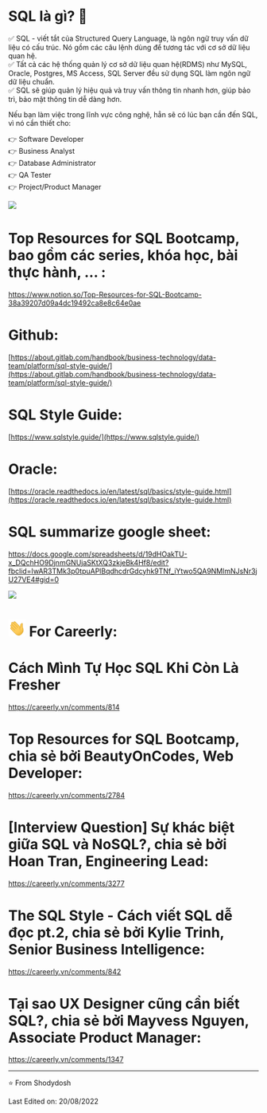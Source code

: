 # SQL là gì? 🤔

✅ SQL - viết tắt của Structured Query Language, là ngôn ngữ truy vấn dữ liệu có cấu trúc. Nó gồm các câu lệnh dùng để tương tác với cơ sở dữ liệu quan hệ. \
✅ Tất cả các hệ thống quản lý cơ sở dữ liệu quan hệ(RDMS) như MySQL, Oracle, Postgres, MS Access, SQL Server đều sử dụng SQL làm ngôn ngữ dữ liệu chuẩn.\
✅ SQL sẽ giúp quản lý hiệu quả và truy vấn thông tin nhanh hơn, giúp bảo trì, bảo mật thông tin dễ dàng hơn.

Nếu bạn làm việc trong lĩnh vực công nghệ, hẳn sẽ có lúc bạn cần đến SQL, vì nó cần thiết cho:

👉 Software Developer \
👉 Business Analyst \
👉 Database Administrator \
👉 QA Tester \
👉 Project/Product Manager 

<a href="https://www.youtube.com/watch?v=dQw4w9WgXcQ"><img src="https://user-images.githubusercontent.com/73097560/115834477-dbab4500-a447-11eb-908a-139a6edaec5c.gif"></a>

# Top Resources for SQL Bootcamp, bao gồm các series, khóa học, bài thực hành, … :
https://www.notion.so/Top-Resources-for-SQL-Bootcamp-38a39207d09a4dc19492ca8e8c64e0ae

# Github: 
[https://about.gitlab.com/handbook/business-technology/data-team/platform/sql-style-guide/](https://about.gitlab.com/handbook/business-technology/data-team/platform/sql-style-guide/)

# SQL Style Guide: 
[https://www.sqlstyle.guide/](https://www.sqlstyle.guide/) 

# Oracle: 
[https://oracle.readthedocs.io/en/latest/sql/basics/style-guide.html](https://oracle.readthedocs.io/en/latest/sql/basics/style-guide.html)

# SQL summarize google sheet:
https://docs.google.com/spreadsheets/d/19dHOakTU-x_DQchHO9DjnmGNUjaSKtXQ3zkjeBk4Hf8/edit?fbclid=IwAR3TMk3p0tpuAPlBqdhcdrGdcyhk9TNf_iYtwo5QA9NMlmNJsNr3jU27VE4#gid=0

<a href="https://www.youtube.com/watch?v=dQw4w9WgXcQ"><img src="https://user-images.githubusercontent.com/73097560/115834477-dbab4500-a447-11eb-908a-139a6edaec5c.gif"></a>

# <img width="35" src="https://github.com/1999AZZAR/1999AZZAR/blob/main/resources/img/waving.gif"> For Careerly:

# Cách Mình Tự Học SQL Khi Còn Là Fresher
https://careerly.vn/comments/814

# Top Resources for SQL Bootcamp, chia sẻ bởi BeautyOnCodes, Web Developer:
https://careerly.vn/comments/2784

# [Interview Question] Sự khác biệt giữa SQL và NoSQL?, chia sẻ bởi Hoan Tran, Engineering Lead:
https://careerly.vn/comments/3277

# The SQL Style - Cách viết SQL dễ đọc pt.2, chia sẻ bởi Kylie Trinh, Senior Business Intelligence:
https://careerly.vn/comments/842

# Tại sao UX Designer cũng cần biết SQL?, chia sẻ bởi Mayvess Nguyen, Associate Product Manager:
https://careerly.vn/comments/1347

---

⭐️ From Shodydosh

Last Edited on: 20/08/2022
